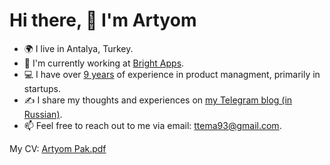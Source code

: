 # Hi there, 👋 I'm Artyom

- 🌍 I live in Antalya, Turkey.
- 💼 I'm currently working at [Bright Apps](https://apps.apple.com/tr/app/bright-english-for-beginners/id1258621855).
- 💻 I have over [9 years](https://www.linkedin.com/in/artyompak/) of experience in product managment, primarily in startups.
- ✍️ I share my thoughts and experiences on [my Telegram blog (in Russian)](https://t.me/temapak).
- 📫 Feel free to reach out to me via email: [ttema93@gmail.com](mailto:ttema93@gmail.com).

My CV: [Artyom Pak.pdf](https://drive.google.com/uc?export=download&id=1IBOnjGecWz0TJivTQjBXk1hUbpRU54-1)


<!---
gotemapak/gotemapak is a ✨ special ✨ repository because its `README.md` (this file) appears on your GitHub profile.
You can click the Preview link to take a look at your changes.
--->
